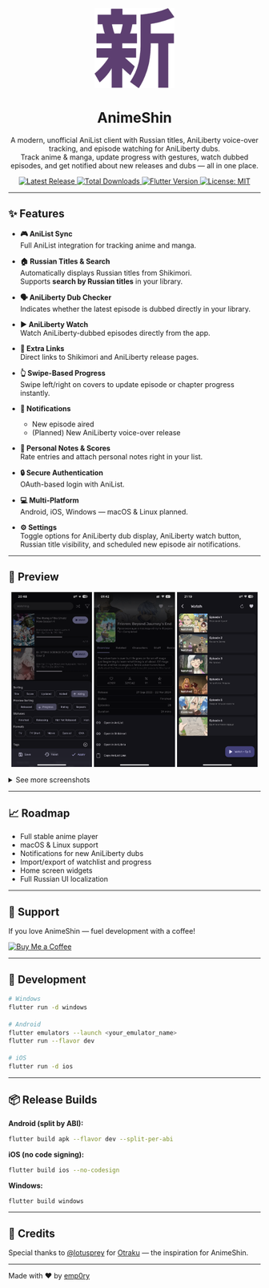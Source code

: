 <p align="center">
  <img src="https://github.com/emp0ry/AnimeShin/blob/main/assets/icons/about.png?raw=true" width="160" alt="AnimeShin Logo">
</p>

<h1 align="center">AnimeShin</h1>
<p align="center">
  A modern, unofficial AniList client with Russian titles, AniLiberty voice-over tracking, and episode watching for AniLiberty dubs.
  <br>
  Track anime & manga, update progress with gestures, watch dubbed episodes, and get notified about new releases and dubs — all in one place.
</p>

<p align="center">
  <a href="https://github.com/emp0ry/AnimeShin/releases/latest">
    <img src="https://img.shields.io/github/v/release/emp0ry/AnimeShin?logo=github&color=5865F2" alt="Latest Release">
  </a>
  <a href="https://img.shields.io/github/downloads/emp0ry/AnimeShin/total?color=ff6d00&label=Total%20Downloads">
    <img src="https://img.shields.io/github/downloads/emp0ry/AnimeShin/total?color=ff6d00&label=Total%20Downloads" alt="Total Downloads">
  </a>
  <a href="https://flutter.dev">
    <img src="https://img.shields.io/badge/Flutter-3.0%2B-44D1FD?logo=flutter" alt="Flutter Version">
  </a>
  <a href="LICENSE">
    <img src="https://img.shields.io/github/license/emp0ry/AnimeShin?color=00C853" alt="License: MIT">
  </a>
</p>

---

## ✨ Features

- **🎮 AniList Sync**  
  Full AniList integration for tracking anime and manga.

- **🏠 Russian Titles & Search**  
  Automatically displays Russian titles from Shikimori.  
  Supports **search by Russian titles** in your library.

- **🗣 AniLiberty Dub Checker**  
  Indicates whether the latest episode is dubbed directly in your library.

- **▶️ AniLiberty Watch**  
  Watch AniLiberty-dubbed episodes directly from the app.

- **🔗 Extra Links**  
  Direct links to Shikimori and AniLiberty release pages.

- **👆 Swipe-Based Progress**  
  Swipe left/right on covers to update episode or chapter progress instantly.

- **🔔 Notifications**  
  - New episode aired  
  - (Planned) New AniLiberty voice-over release

- **📝 Personal Notes & Scores**  
  Rate entries and attach personal notes right in your list.

- **🔒 Secure Authentication**  
  OAuth-based login with AniList.

- **💻 Multi-Platform**  
  Android, iOS, Windows — macOS & Linux planned.

- **⚙️ Settings**  
  Toggle options for AniLiberty dub display, AniLiberty watch button, Russian title visibility, and scheduled new episode air notifications.

---

## 📸 Preview

<p align="center">
  <img src="https://github.com/emp0ry/AnimeShin/blob/main/assets/screenshots/1.PNG?raw=true" width="32%">
  <img src="https://github.com/emp0ry/AnimeShin/blob/main/assets/screenshots/2.PNG?raw=true" width="32%">
  <img src="https://github.com/emp0ry/AnimeShin/blob/main/assets/screenshots/3.PNG?raw=true" width="32%">
</p>

<details>
  <summary>See more screenshots</summary>
  <p align="center">
    <img src="https://github.com/emp0ry/AnimeShin/blob/main/assets/screenshots/4.PNG?raw=true" width="32%">
    <img src="https://github.com/emp0ry/AnimeShin/blob/main/assets/screenshots/5.PNG?raw=true" width="32%">
    <img src="https://github.com/emp0ry/AnimeShin/blob/main/assets/screenshots/6.PNG?raw=true" width="32%">
  </p>
  <p align="center">
    <img src="https://github.com/emp0ry/AnimeShin/blob/main/assets/screenshots/7.PNG?raw=true" width="48%">
    <img src="https://github.com/emp0ry/AnimeShin/blob/main/assets/screenshots/8.PNG?raw=true" width="48%">
  </p>
</details>

---

## 📈 Roadmap

- Full stable anime player  
- macOS & Linux support  
- Notifications for new AniLiberty dubs  
- Import/export of watchlist and progress  
- Home screen widgets  
- Full Russian UI localization  

---

## 💖 Support

If you love AnimeShin — fuel development with a coffee!  

[![Buy Me a Coffee](https://www.buymeacoffee.com/assets/img/custom_images/orange_img.png)](https://www.buymeacoffee.com/emp0ry)  

---

## 🧪 Development

```bash
# Windows
flutter run -d windows

# Android
flutter emulators --launch <your_emulator_name>
flutter run --flavor dev

# iOS
flutter run -d ios
```

---

## 📦 Release Builds

**Android (split by ABI):**

```bash
flutter build apk --flavor dev --split-per-abi
```

**iOS (no code signing):**

```bash
flutter build ios --no-codesign
```

**Windows:**

```bash
flutter build windows
```

---

## 🙏 Credits

Special thanks to [@lotusprey](https://github.com/lotusprey) for [Otraku](https://github.com/lotusprey/otraku) — the inspiration for AnimeShin.

---

Made with ❤️ by [emp0ry](https://github.com/emp0ry)
